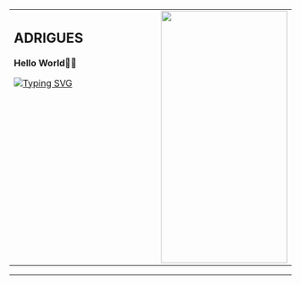 <table style="margin-left: auto; margin-right: auto; border-collapse: collapse;">
  <tr>
    <td width="60%" valign="top">
      <h2>ADRIGUES</h2>
      <p><strong>Hello World🌌🔭</strong></p>
      <a href="https://git.io/typing-svg">
        <img src="https://readme-typing-svg.herokuapp.com?font=Fira+Code&pause=1000&width=435&lines=Entusiasta+em+tecnologia,+dados+e+AI;Sempre+aprendendo+e+criando...;'A+imaginação+é+anti-destino'" alt="Typing SVG"/>
      </a>
    </td>
    <td width="40%" valign="top" align="center">
      <img src="https://media4.giphy.com/media/v1.Y2lkPTc5MGI3NjExYm53aXB6eW13cjBydzl1ZjBxcGY1bHZrY3hnd3N5bmIzNWZqcGZwbCZlcD12MV9pbnRlcm5hbF9naWZfYnlfaWQmY3Q9Zw/HUplkVCPY7jTW/giphy.gif" width="225" height="450"/>
    </td>
  </tr>
</table>

<!-- Divisor -->

<hr>



